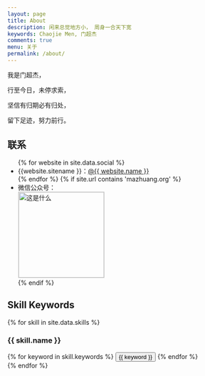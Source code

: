 ```yaml
---
layout: page
title: About
description: 闲来总觉地方小， 周身一合天下宽
keywords: Chaojie Men, 门超杰
comments: true
menu: 关于
permalink: /about/
---
```


我是门超杰， 

行至今日，未停求索，

坚信有归期必有归处，

留下足迹，努力前行。

## 联系

<ul>
{% for website in site.data.social %}
<li>{{website.sitename }}：<a href="{{ website.url }}" target="_blank">@{{ website.name }}</a></li>
{% endfor %}
{% if site.url contains 'mazhuang.org' %}
<li>
微信公众号：<br />
<img style="height:192px;width:192px;border:1px solid lightgrey;" src="{{ site.url }}/assets/images/qrcode.jpg" alt="这是什么" />
</li>
{% endif %}
</ul>


## Skill Keywords

{% for skill in site.data.skills %}
### {{ skill.name }}
<div class="btn-inline">
{% for keyword in skill.keywords %}
<button class="btn btn-outline" type="button">{{ keyword }}</button>
{% endfor %}
</div>
{% endfor %}
